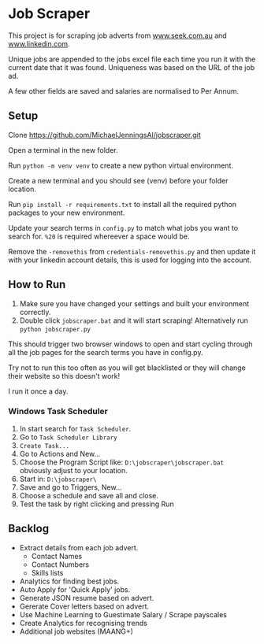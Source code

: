 # Job Scraper

This project is for scraping job adverts from www.seek.com.au and www.linkedin.com.

Unique jobs are appended to the jobs excel file each time you run it with the current date that it was found. Uniqueness was based on the URL of the job ad.

A few other fields are saved and salaries are normalised to Per Annum.

## Setup

Clone https://github.com/MichaelJenningsAI/jobscraper.git

Open a terminal in the new folder.

Run `python -m venv venv` to create a new python virtual environment.

Create a new terminal and you should see (venv) before your folder location.

Run `pip install -r requirements.txt` to install all the required python packages to your new environment.

Update your search terms in `config.py` to match what jobs you want to search for. `%20` is required whereever a space would be.

Remove the `-removethis` from `credentials-removethis.py` and then update it with your linkedin account details, this is used for logging into the account.

## How to Run

1. Make sure you have changed your settings and built your environment correctly.
2. Double click `jobscraper.bat` and it will start scraping! Alternatively run `python jobscraper.py`

This should trigger two browser windows to open and start cycling through all the job pages for the search terms you have in config.py.

Try not to run this too often as you will get blacklisted or they will change their website so this doesn't work!

I run it once a day.

### Windows Task Scheduler

1. In start search for `Task Scheduler`.
2. Go to `Task Scheduler Library`
3. `Create Task...`
4. Go to Actions and New...
5. Choose the Program Script like: `D:\jobscraper\jobscraper.bat` obviously adjust to your location.
6. Start in: `D:\jobscraper\`
7. Save and go to Triggers, New...
8. Choose a schedule and save all and close.
9. Test the task by right clicking and pressing Run

## Backlog

* Extract details from each job advert.
  * Contact Names
  * Contact Numbers
  * Skills lists
* Analytics for finding best jobs.
* Auto Apply for 'Quick Apply' jobs.
* Generate JSON resume based on advert.
* Gererate Cover letters based on advert.
* Use Machine Learning to Guestimate Salary / Scrape payscales
* Create Analytics for recognising trends
* Additional job websites (MAANG+)
